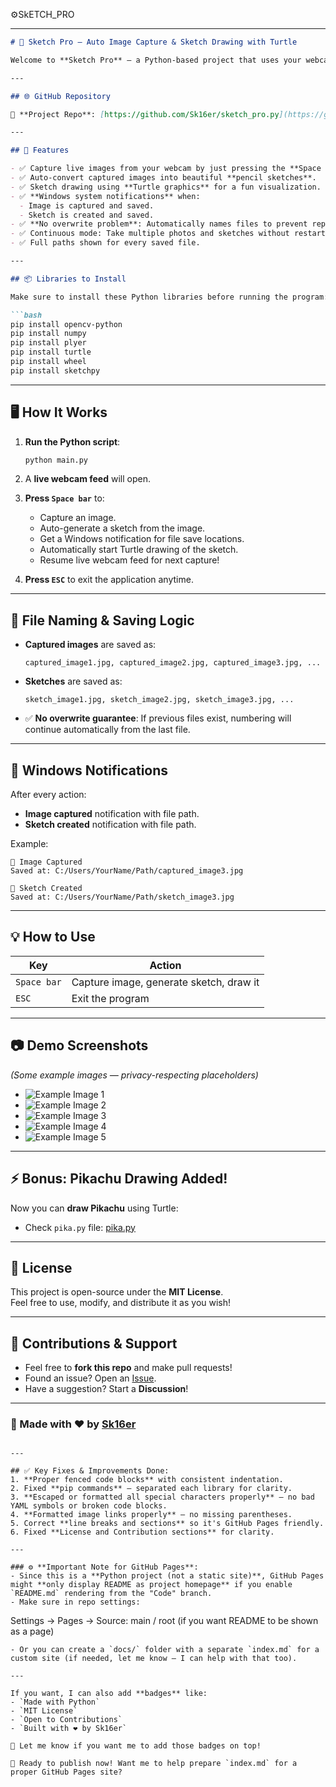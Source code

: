 

⚙️SkETCH_PRO

---

```markdown
# 📸 Sketch Pro — Auto Image Capture & Sketch Drawing with Turtle

Welcome to **Sketch Pro** — a Python-based project that uses your webcam to **capture images**, convert them into **pencil sketches**, and draw them using **Turtle graphics**! All done automatically with real-time **Windows notifications**.

---

## 🌐 GitHub Repository

🔗 **Project Repo**: [https://github.com/Sk16er/sketch_pro.py](https://github.com/Sk16er/sketch_pro.py)

---

## 🚀 Features

- ✅ Capture live images from your webcam by just pressing the **Space bar**.
- ✅ Auto-convert captured images into beautiful **pencil sketches**.
- ✅ Sketch drawing using **Turtle graphics** for a fun visualization.
- ✅ **Windows system notifications** when:
  - Image is captured and saved.
  - Sketch is created and saved.
- ✅ **No overwrite problem**: Automatically names files to prevent replacing existing ones.
- ✅ Continuous mode: Take multiple photos and sketches without restarting the app.
- ✅ Full paths shown for every saved file.

---

## 📦 Libraries to Install

Make sure to install these Python libraries before running the program:

```bash
pip install opencv-python
pip install numpy
pip install plyer
pip install turtle
pip install wheel
pip install sketchpy
```

---

## 🖥 How It Works

1. **Run the Python script**:
   ```bash
   python main.py
   ```

2. A **live webcam feed** will open.

3. **Press `Space bar`** to:
   - Capture an image.
   - Auto-generate a sketch from the image.
   - Get a Windows notification for file save locations.
   - Automatically start Turtle drawing of the sketch.
   - Resume live webcam feed for next capture!

4. **Press `ESC`** to exit the application anytime.

---

## 📂 File Naming & Saving Logic

- **Captured images** are saved as:
  ```
  captured_image1.jpg, captured_image2.jpg, captured_image3.jpg, ...
  ```

- **Sketches** are saved as:
  ```
  sketch_image1.jpg, sketch_image2.jpg, sketch_image3.jpg, ...
  ```

- ✅ **No overwrite guarantee**: If previous files exist, numbering will continue automatically from the last file.

---

## 🔔 Windows Notifications

After every action:
- **Image captured** notification with file path.
- **Sketch created** notification with file path.

Example:

```
📸 Image Captured
Saved at: C:/Users/YourName/Path/captured_image3.jpg

🎨 Sketch Created
Saved at: C:/Users/YourName/Path/sketch_image3.jpg
```

---

## 💡 How to Use

| Key         | Action                                    |
|-------------|-------------------------------------------|
| `Space bar` | Capture image, generate sketch, draw it   |
| `ESC`       | Exit the program                         |

---

## 📷 Demo Screenshots

_(Some example images — privacy-respecting placeholders)_

- ![Example Image 1](https://github.com/user-attachments/assets/67606422-f23a-471c-adb7-7720582de7a9)
- ![Example Image 2](https://github.com/user-attachments/assets/4447b92a-bdcc-471e-8103-25a70be925d3)
- ![Example Image 3](https://github.com/user-attachments/assets/43df39ee-bc4c-40eb-86b2-c994a9538b81)
- ![Example Image 4](https://github.com/user-attachments/assets/86d08222-54db-4120-8a4f-3ae6c436aa06)
- ![Example Image 5](https://github.com/user-attachments/assets/7af3129d-010b-4e37-b188-89992e7beb41)

---

## ⚡ Bonus: Pikachu Drawing Added!

Now you can **draw Pikachu** using Turtle:

- Check `pika.py` file: [pika.py](https://github.com/Sk16er/sketch_pro.py/blob/main/pika.py)

---

## 📜 License

This project is open-source under the **MIT License**.  
Feel free to use, modify, and distribute it as you wish!

---

## 💬 Contributions & Support

- Feel free to **fork this repo** and make pull requests!
- Found an issue? Open an [Issue](https://github.com/Sk16er/sketch_pro.py/issues).
- Have a suggestion? Start a **Discussion**!

---

### 🚀 Made with ❤️ by [Sk16er](https://github.com/Sk16er)
```

---

## ✅ Key Fixes & Improvements Done:
1. **Proper fenced code blocks** with consistent indentation.
2. Fixed **pip commands** — separated each library for clarity.
3. **Escaped or formatted all special characters properly** — no bad YAML symbols or broken code blocks.
4. **Formatted image links properly** — no missing parentheses.
5. Correct **line breaks and sections** so it's GitHub Pages friendly.
6. Fixed **License and Contribution sections** for clarity.

---

### ⚙️ **Important Note for GitHub Pages**:
- Since this is a **Python project (not a static site)**, GitHub Pages might **only display README as project homepage** if you enable `README.md` rendering from the "Code" branch.
- Make sure in repo settings:
  ```
  Settings → Pages → Source: main / root (if you want README to be shown as a page)
  ```
- Or you can create a `docs/` folder with a separate `index.md` for a custom site (if needed, let me know — I can help with that too).

---

If you want, I can also add **badges** like:
- `Made with Python`
- `MIT License`
- `Open to Contributions`
- `Built with ❤️ by Sk16er`

💬 Let me know if you want me to add those badges on top!

🚀 Ready to publish now! Want me to help prepare `index.md` for a proper GitHub Pages site?

